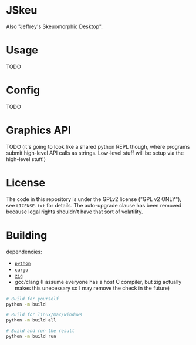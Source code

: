 
# JSkeu

Also "Jeffrey's Skeuomorphic Desktop".

# Usage

TODO

# Config

TODO

# Graphics API

TODO (it's going to look like a shared python REPL though, where
programs submit high-level API calls as strings. Low-level stuff will be
setup via the high-level stuff.)

# License

The code in this repository is under the GPLv2 license ("GPL v2 ONLY"), see `LICENSE.txt` for details.
The auto-upgrade clause has been removed because legal rights shouldn't have that sort of volatility.


# Building

dependencies:

 - [`python`](https://www.python.org/downloads/)
 - [`cargo`](https://www.rust-lang.org/tools/install)
 - [`zig`](https://ziglang.org/download/)
 - gcc/clang (I assume everyone has a host C compiler, but zig actually makes this unecessary so I may remove the check in the future)

```bash
# Build for yourself
python -m build

# Build for linux/mac/windows
python -m build all

# Build and run the result
python -m build run

```


